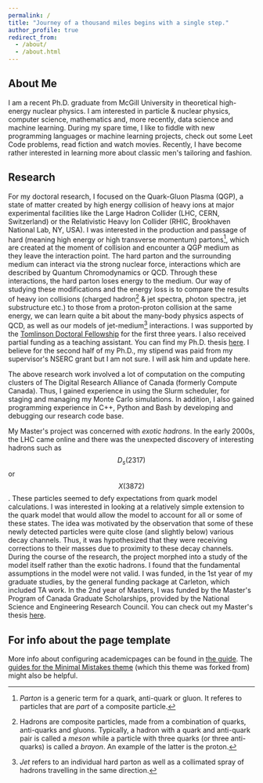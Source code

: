 ```yaml
---
permalink: /
title: "Journey of a thousand miles begins with a single step."
author_profile: true
redirect_from:
  - /about/
  - /about.html
---
```


## About Me

I am a recent Ph.D. graduate from McGill University in theoretical high-energy nuclear physics. I am interested in particle & nuclear physics, computer science, mathematics and, more recently, data science and machine learning. During my spare time, I like to fiddle with new programming languages or machine learning projects, check out some Leet Code problems, read fiction and watch movies. Recently, I have become rather interested in learning more about classic men's tailoring and fashion.

## Research

For my doctoral research, I focused on the Quark-Gluon Plasma (QGP), a state of matter created by high energy collision of heavy ions at major experimental facilities like the Large Hadron Collider (LHC, CERN, Switzerland) or the Relativistic Heavy Ion Collider (RHIC, Brookhaven National Lab, NY, USA). I was interested in the production and passage of hard (meaning high energy or high transverse momentum) partons[^1], which are created at the moment of collision and encounter a QGP medium as they leave the interaction point. The hard parton and the surrounding medium can interact via the strong nuclear force, interactions which are described by Quantum Chromodynamics or QCD. Through these interactions, the hard parton loses energy to the medium. Our way of studying these modifications and the energy loss is to compare the results of heavy ion collisions (charged hadron[^2] & jet spectra, photon spectra, jet substructure etc.) to those from a proton-proton collision at the same energy, we can learn quite a bit about the many-body physics aspects of QCD, as well as our models of jet-medium[^3] interactions. I was supported by the [Tomlinson Doctoral Fellowship](https://www.mcgill.ca/gps/tomlinson) for the first three years. I also received partial funding as a teaching assistant. You can find my Ph.D. thesis [here](https://escholarship.mcgill.ca/concern/theses/f1881s60t). I believe for the second half of my Ph.D., my stipend was paid from my supervisor's NSERC grant but I am not sure. I will ask him and update here.

The above research work involved a lot of computation on the computing clusters of The Digital Research Alliance of Canada (formerly Compute Canada). Thus, I gained experience in using the Slurm scheduler, for staging and managing my Monte Carlo simulations. ​In addition, I also gained programming experience in C++, Python and Bash by developing and debugging our research code base.

My Master's project was concerned with _exotic hadrons_. In the early 2000s, the LHC came online and there was the unexpected discovery of interesting hadrons such as $$D_{s}(2317)$$ or $$X(3872)$$. These particles seemed to defy expectations from quark model calculations. I was interested in looking at a relatively simple extension to the quark model that would allow the model to account for all or some of these states. The idea was motivated by the observation that some of these newly detected particles were quite close (and slightly below) various decay channels. Thus, it was hypothesized that they were receiving corrections to their masses due to proximity to these decay channels. During the course of the research, the project morphed into a study of the model itself rather than the exotic hadrons. I found that the fundamental assumptions in the model were not valid. I was funded, in the 1st year of my graduate studies, by the general funding package at Carleton, which included TA work. In the 2nd year of Masters, I was funded by the Master's Program of Canada Graduate Scholarships, provided by the National Science and Engineering Research Council. You can check out my Master's thesis [here](https://repository.library.carleton.ca/concern/etds/tx31qj67f).

[^1]: _Parton_ is a generic term for a quark, anti-quark or gluon. It referes to particles that are _part_ of a composite particle.
[^2]: Hadrons are composite particles, made from a combination of quarks, anti-quarks and gluons. Typically, a hadron with a quark and anti-quark pair is called a _meson_ while a particle with three quarks (or three anti-quarks) is called a _brayon_. An example of the latter is the proton.
[^3]: _Jet_ refers to an individual hard parton as well as a collimated spray of hadrons travelling in the same direction.

## For info about the page template

More info about configuring academicpages can be found in [the guide](https://academicpages.github.io/markdown/). The [guides for the Minimal Mistakes theme](https://mmistakes.github.io/minimal-mistakes/docs/configuration/) (which this theme was forked from) might also be helpful.
